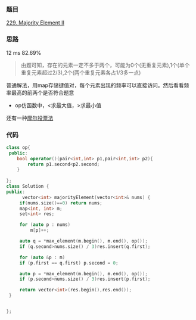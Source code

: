 ### 题目
[229. Majority Element II](https://leetcode-cn.com/problems/majority-element-ii/submissions/)
### 思路
12 ms 82.69%

> 由题可知，存在的元素一定不多于两个，可能为0个(无重复元素),1个(单个重复元素超过2/3),2个(两个重复元素各占1/3多一点)

普通解法，用map存储键值对，每个元素出现的频率可以直接访问。然后看看频率最高的前两个是否符合题意
+ op仿函数中，<求最大值，>求最小值

还有一种[摩尔投票法](https://leetcode-cn.com/problems/majority-element-ii/solution/duo-shu-tou-piao-de-sheng-ji-ban-hao-li-jie-java-b)
### 代码
```c++
class op{
 public:
    bool operator()(pair<int,int> p1,pair<int,int> p2){
        return p1.second<p2.second;
    }
    
};
class Solution {
public:
      vector<int> majorityElement(vector<int>& nums) {
     if(nums.size()==0) return nums;
	 map<int, int> m;
	 set<int> res;

	 for (auto p : nums)
		 m[p]++;

	 auto q = *max_element(m.begin(), m.end(), op());
	 if (q.second>nums.size() / 3)res.insert(q.first);

	 for (auto &p : m)
	 if (p.first == q.first) p.second = 0;

	 auto p = *max_element(m.begin(), m.end(), op());
	 if (p.second>nums.size() / 3)res.insert(p.first);

	 return vector<int>(res.begin(),res.end());
 }


};
```
